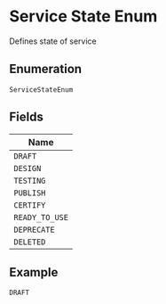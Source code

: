 
# Service State Enum

Defines state of service

## Enumeration

`ServiceStateEnum`

## Fields

| Name |
|  --- |
| `DRAFT` |
| `DESIGN` |
| `TESTING` |
| `PUBLISH` |
| `CERTIFY` |
| `READY_TO_USE` |
| `DEPRECATE` |
| `DELETED` |

## Example

```
DRAFT
```

